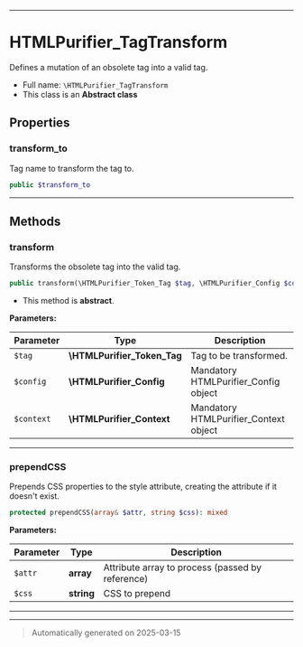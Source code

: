 ***

# HTMLPurifier_TagTransform

Defines a mutation of an obsolete tag into a valid tag.



* Full name: `\HTMLPurifier_TagTransform`
* This class is an **Abstract class**



## Properties


### transform_to

Tag name to transform the tag to.

```php
public $transform_to
```






***

## Methods


### transform

Transforms the obsolete tag into the valid tag.

```php
public transform(\HTMLPurifier_Token_Tag $tag, \HTMLPurifier_Config $config, \HTMLPurifier_Context $context): mixed
```




* This method is **abstract**.



**Parameters:**

| Parameter | Type | Description |
|-----------|------|-------------|
| `$tag` | **\HTMLPurifier_Token_Tag** | Tag to be transformed. |
| `$config` | **\HTMLPurifier_Config** | Mandatory HTMLPurifier_Config object |
| `$context` | **\HTMLPurifier_Context** | Mandatory HTMLPurifier_Context object |





***

### prependCSS

Prepends CSS properties to the style attribute, creating the
attribute if it doesn't exist.

```php
protected prependCSS(array& $attr, string $css): mixed
```








**Parameters:**

| Parameter | Type | Description |
|-----------|------|-------------|
| `$attr` | **array** | Attribute array to process (passed by reference) |
| `$css` | **string** | CSS to prepend |





***


***
> Automatically generated on 2025-03-15
